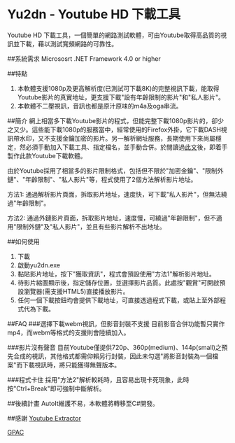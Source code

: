 # Yu2dn - Youtube HD 下載工具
Youtube HD 下載工具，一個簡單的網路測試軟體，可由Youtube取得高品質的視訊並下載，藉以測試寬頻網路的可靠性。

##系統需求
Micrososrt .NET Framework 4.0 or higher

##特點
1. 本軟體支援1080p及更高解析度(已測試可下載8K)的完整視訊下載，能取得Youtube影片的真實地址，更支援下載"設有年齡限制的影片"和"私人影片"。
2. 本軟體不二壓視訊，音訊也都是原汁原味的m4a及oga串流。

##簡介
網上相當多下載Youtube影片的程式，但能完整下載1080p影片的，卻少之又少。這些能下載1080p的服務當中，經常使用的Firefox外掛，它下載DASH視訊帶水印，又不支援金鑰加密的影片。另一解析網址服務，長期使用下來尚屬穩定，然必須手動加入下載工具、指定檔名，並手動合併。於閱讀過[此文](https://www.quora.com/How-can-I-make-a-YouTube-video-downloader-web-application-from-scratch)後，即着手製作此款Youtube下載軟體。

由於Youtube採用了相當多的影片限制格式，包括但不限於"加密金鑰"、"限制外鏈"、"年齡限制"、"私人影片"等，程式使用了2個方法解析影片地址。


方法1: 通過解析影片頁面，拆取影片地址，速度快，可下載"私人影片"，但無法繞過"年齡限制"。

方法2: 通過外鏈影片頁面，拆取影片地址，速度慢，可繞過"年齡限制"，但不適用"限制外鏈"及"私人影片"，並且有些影片解析不出地址。

##如何使用
1. 下載
2. 啟動yu2dn.exe
3. 黏貼影片地址，按下"獲取資訊"，程式會預設使用"方法1"解析影片地址。
4. 待影片縮圖顯示後，指定儲存位置，並選擇影片品質。此處按"觀賞"可開啟預設瀏覽器(需支援HTML5)直接播放影片。
5. 任何一個下載按鈕均會提供下載地址，可直接透過程式下載，或貼上至外部程式代為下載。

##FAQ
###選擇下載webm視訊，但影音封裝不支援
目前影音合併功能暫只實作mp4，而webm等格式的支援則會陸續加入。

###影片沒有聲音
目前Youtube僅提供720p、360p(medium)、144p(small)之預先合成的視訊，其他格式都需仰賴另行封裝，因此未勾選"將影音封裝為一個檔案"而下載視訊時，將只能獲得無聲版本。

###程式卡住
採用"方法2"解析較耗時，且容易出現卡死現象，此時按"Ctrl+Break"即可強制中斷解析。


##後續計畫
AutoIt維護不易，本軟體將轉移至C#開發。

##感謝
[Youtube Extractor](https://github.com/flagbug/YoutubeExtractor)

[GPAC](https://github.com/gpac/gpac)

  

